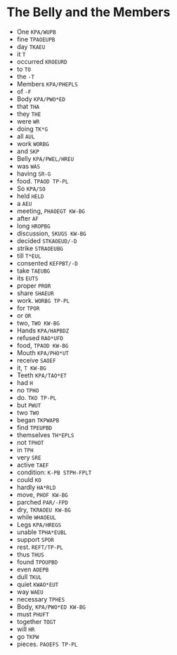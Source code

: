 # The Belly and the Members

* One `KPA/WUPB`
* fine `TPAOEUPB`
* day `TKAEU`
* it `T`
* occurred `KROEURD`
* to `TO`
* the `-T`
* Members `KPA/PHEPLS`
* of `-F`
* Body `KPA/PWO*ED`
* that `THA`
* they `THE`
* were `WR`
* doing `TK*G`
* all `AUL`
* work `WORBG`
* and `SKP`
* Belly `KPA/PWEL/HREU`
* was `WAS`
* having `SR-G`
* food. `TPAOD TP-PL`
* So `KPA/SO`
* held `HELD`
* a `AEU`
* meeting, `PHAOEGT KW-BG`
* after `AF`
* long `HROPBG`
* discussion, `SKUGS KW-BG`
* decided `STKAOEUD/-D`
* strike `STRAOEUBG`
* till `T*EUL`
* consented `KEFPBT/-D`
* take `TAEUBG`
* its `EUTS`
* proper `PROR`
* share `SHAEUR`
* work. `WORBG TP-PL`
* for `TPOR`
* or `OR`
* two, `TWO KW-BG`
* Hands `KPA/HAPBDZ`
* refused `RAO*UFD`
* food, `TPAOD KW-BG`
* Mouth `KPA/PHO*UT`
* receive `SAOEF`
* it, `T KW-BG`
* Teeth `KPA/TAO*ET`
* had `H`
* no `TPHO`
* do. `TKO TP-PL`
* but `PWUT`
* two `TWO`
* began `TKPWAPB`
* find `TPEUPBD`
* themselves `TH*EPLS`
* not `TPHOT`
* in `TPH`
* very `SRE`
* active `TAEF`
* condition: `K-PB STPH-FPLT`
* could `KO`
* hardly `HA*RLD`
* move, `PHOF KW-BG`
* parched `PAR/-FPD`
* dry, `TKRAOEU KW-BG`
* while `WHAOEUL`
* Legs `KPA/HREGS`
* unable `TPHA*EUBL`
* support `SPOR`
* rest. `REFT/TP-PL`
* thus `THUS`
* found `TPOUPBD`
* even `AOEPB`
* dull `TKUL`
* quiet `KWAO*EUT`
* way `WAEU`
* necessary `TPHES`
* Body, `KPA/PWO*ED KW-BG`
* must `PHUFT`
* together `TOGT`
* will `HR`
* go `TKPW`
* pieces. `PAOEFS TP-PL`
